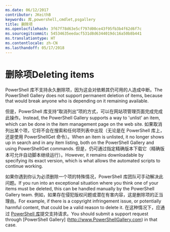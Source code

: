 ```yaml
---
ms.date: 06/12/2017
contributor: JKeithB
keywords: 库,powershell,cmdlet,psgallery
title: 删除项
ms.openlocfilehash: 3f67f78d63e5cf797d00ce43f95fb3b4f62d6f7c
ms.sourcegitcommit: 54534635eedacf531d8d6344019dc16a50b8b441
ms.translationtype: HT
ms.contentlocale: zh-CN
ms.lasthandoff: 05/17/2018
---
```

# <a name="deleting-items"></a><span data-ttu-id="f2993-103">删除项</span><span class="sxs-lookup"><span data-stu-id="f2993-103">Deleting items</span></span>

<span data-ttu-id="f2993-104">PowerShell 库不支持永久删除项，因为这会对依赖其仍可用的人造成中断。</span><span class="sxs-lookup"><span data-stu-id="f2993-104">The PowerShell Gallery does not support permanent deletion of items, because that would break anyone who is depending on it remaining available.</span></span>

<span data-ttu-id="f2993-105">但是，PowerShell 库支持“取消列出”项的方式，可以在网站项管理页面完成完成此操作。</span><span class="sxs-lookup"><span data-stu-id="f2993-105">Instead, the PowerShell Gallery supports a way to 'unlist' an item, which can be done in the item management page on the web site.</span></span>
<span data-ttu-id="f2993-106">如果取消列出某个项，它将不会在搜索和任何项列表中出现（无论是在 PowerShell 库上，还是使用 PowerShellGet 命令）。</span><span class="sxs-lookup"><span data-stu-id="f2993-106">When an item is unlisted, it no longer shows up in search and in any item listing, both on the PowerShell Gallery and using PowerShellGet commands.</span></span>
<span data-ttu-id="f2993-107">但是，仍可通过指定精确版本下载它（精确版本可允许自动脚本继续运行）。</span><span class="sxs-lookup"><span data-stu-id="f2993-107">However, it remains downloadable by specifying its exact version, which is what allows the automated scripts to continue working.</span></span>

<span data-ttu-id="f2993-108">如果你遇到你认为必须删除一个项的特殊情况，PowerShell 库团队可手动解决此问题。</span><span class="sxs-lookup"><span data-stu-id="f2993-108">If you run into an exceptional situation where you think one of your items must be deleted, this can be handled manually by the PowerShell Gallery team.</span></span>
<span data-ttu-id="f2993-109">例如，如果存在侵犯版权问题或潜在有害内容，这是删除项的正当理由。</span><span class="sxs-lookup"><span data-stu-id="f2993-109">For example, if there is a copyright infringement issue, or potentially harmful content, that could be a valid reason to delete it.</span></span>
<span data-ttu-id="f2993-110">在这种情况下，应通过 [PowerShell 库](http://www.PowerShellGallery.com)提交支持请求。</span><span class="sxs-lookup"><span data-stu-id="f2993-110">You should submit a support request through [PowerShell Gallery] (http://www.PowerShellGallery.com) in that case.</span></span>
